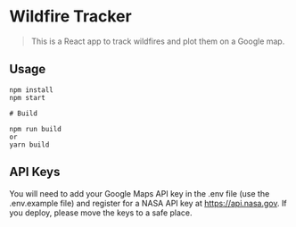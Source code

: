 # Wildfire Tracker

> This is a React app to track wildfires and plot them on a Google map.

## Usage

```
npm install
npm start

# Build

npm run build
or
yarn build
```

## API Keys

You will need to add your Google Maps API key in the .env file (use the .env.example file) and register for a NASA API key at https://api.nasa.gov. If you deploy, please move the keys to a safe place.